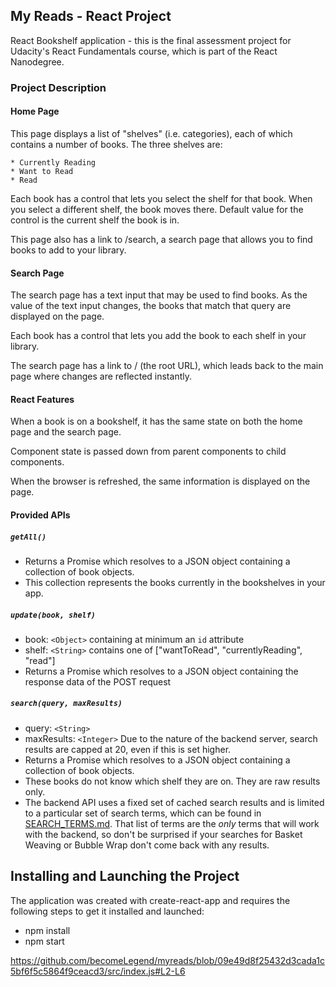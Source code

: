 ## My Reads - React Project

React Bookshelf application - this is the final assessment project for Udacity's React Fundamentals course, which is part of the React Nanodegree.

### Project Description

#### Home Page
 
 This page displays a list of "shelves" (i.e. categories), each of which contains a number of books. The three shelves are:

    * Currently Reading
    * Want to Read
    * Read
    
Each book has a control that lets you select the shelf for that book. When you select a different shelf, the book moves there. Default value for the control is the current shelf the book is in.

This page also has a link to /search, a search page that allows you to find books to add to your library.

#### Search Page

The search page has a text input that may be used to find books. As the value of the text input changes, the books that match that query are displayed on the page.
 
 Each book has a control that lets you add the book to each shelf in your library.
 
 The search page has a link to / (the root URL), which leads back to the main page where changes are reflected instantly.
 
 #### React Features
 
When a book is on a bookshelf, it has the same state on both the home page and the search page.

Component state is passed down from parent components to child components. 

When the browser is refreshed, the same information is displayed on the page.

#### Provided APIs


##### `getAll()`
* Returns a Promise which resolves to a JSON object containing a collection of book objects.
* This collection represents the books currently in the bookshelves in your app.

##### `update(book, shelf)`
* book: `<Object>` containing at minimum an `id` attribute
* shelf: `<String>` contains one of ["wantToRead", "currentlyReading", "read"]  
* Returns a Promise which resolves to a JSON object containing the response data of the POST request

##### `search(query, maxResults)`
* query: `<String>`
* maxResults: `<Integer>` Due to the nature of the backend server, search results are capped at 20, even if this is set higher.
* Returns a Promise which resolves to a JSON object containing a collection of book objects.
* These books do not know which shelf they are on. They are raw results only. 
* The backend API uses a fixed set of cached search results and is limited to a particular set of search terms, which can be found in [SEARCH_TERMS.md](SEARCH_TERMS.md). That list of terms are the _only_ terms that will work with the backend, so don't be surprised if your searches for Basket Weaving or Bubble Wrap don't come back with any results. 


## Installing and Launching the Project 

The application was created with create-react-app and requires the following steps to get it installed and launched:

* npm install 
* npm start 




https://github.com/becomeLegend/myreads/blob/09e49d8f25432d3cada1c5bf6f5c5864f9ceacd3/src/index.js#L2-L6
